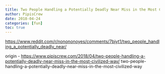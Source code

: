 ```yaml
---
title: Two People Handling a Potentially Deadly Near Miss in the Most Civilized Way
author: PipisCrew
date: 2018-04-24
categories: [fun]
toc: true
---
```


https://www.reddit.com/r/nonononoyes/comments/7bjyt1/two_people_handling_a_potentially_deadly_near/

origin - https://www.pipiscrew.com/2018/04/two-people-handling-a-potentially-deadly-near-miss-in-the-most-civilized-way/ two-people-handling-a-potentially-deadly-near-miss-in-the-most-civilized-way
